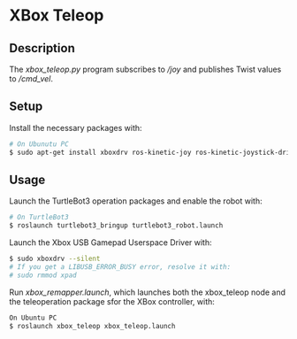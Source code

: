 # XBox Teleop

## Description

The *xbox_teleop.py* program subscribes to */joy* and publishes Twist values to */cmd_vel*.

## Setup

Install the necessary packages with:
````bash
# On Ubunutu PC
$ sudo apt-get install xboxdrv ros-kinetic-joy ros-kinetic-joystick-drivers ros-kinetic-teleop-twist-joy
````

## Usage

Launch the TurtleBot3 operation packages and enable the robot with:
```bash
# On TurtleBot3
$ roslaunch turtlebot3_bringup turtlebot3_robot.launch
```

Launch the Xbox USB Gamepad Userspace Driver with:
```bash
$ sudo xboxdrv --silent
# If you get a LIBUSB_ERROR_BUSY error, resolve it with:
# sudo rmmod xpad
```

Run *xbox_remapper.launch*, which launches both the xbox_teleop node and the teleoperation package 
sfor the XBox controller, with: 
```bash
On Ubuntu PC
$ roslaunch xbox_teleop xbox_teleop.launch
```

